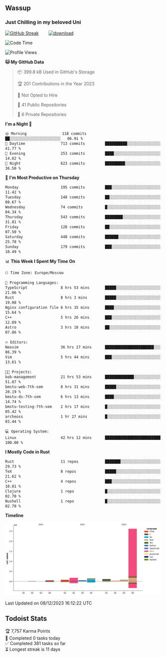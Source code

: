 ## Wassup 
### Just Chilling in my beloved Uni 

<!--
-->

[![GitHub Streak](http://github-readme-streak-stats.herokuapp.com?user=archeoss&theme=shades-of-purple&hide_border=true&date_format=j%20M%5B%20Y%5D)](https://git.io/streak-stats)&nbsp;&nbsp;&nbsp;&nbsp;&nbsp;&nbsp;&nbsp;&nbsp;[![download](https://user-images.githubusercontent.com/68448737/147796309-d8b65b1d-4dde-40d9-b03a-2b42aaa6cd43.jpeg)
](http://bmstu.ru/)

<!--START_SECTION:waka-->
![Code Time](http://img.shields.io/badge/Code%20Time-2%2C200%20hrs%2023%20mins-blue)

![Profile Views](http://img.shields.io/badge/Profile%20Views-0-blue)

**🐱 My GitHub Data** 

> 📦 399.8 kB Used in GitHub's Storage 
 > 
> 🏆 201 Contributions in the Year 2023
 > 
> 🚫 Not Opted to Hire
 > 
> 📜 41 Public Repositories 
 > 
> 🔑 6 Private Repositories 
 > 
**I'm a Night 🦉** 

```text
🌞 Morning                118 commits         ██░░░░░░░░░░░░░░░░░░░░░░░   06.91 % 
🌆 Daytime                713 commits         ██████████░░░░░░░░░░░░░░░   41.77 % 
🌃 Evening                253 commits         ████░░░░░░░░░░░░░░░░░░░░░   14.82 % 
🌙 Night                  623 commits         █████████░░░░░░░░░░░░░░░░   36.50 % 
```
📅 **I'm Most Productive on Thursday** 

```text
Monday                   195 commits         ███░░░░░░░░░░░░░░░░░░░░░░   11.42 % 
Tuesday                  148 commits         ██░░░░░░░░░░░░░░░░░░░░░░░   08.67 % 
Wednesday                74 commits          █░░░░░░░░░░░░░░░░░░░░░░░░   04.34 % 
Thursday                 543 commits         ████████░░░░░░░░░░░░░░░░░   31.81 % 
Friday                   128 commits         ██░░░░░░░░░░░░░░░░░░░░░░░   07.50 % 
Saturday                 440 commits         ██████░░░░░░░░░░░░░░░░░░░   25.78 % 
Sunday                   179 commits         ███░░░░░░░░░░░░░░░░░░░░░░   10.49 % 
```


📊 **This Week I Spent My Time On** 

```text
🕑︎ Time Zone: Europe/Moscow

💬 Programming Languages: 
TypeScript               8 hrs 53 mins       █████░░░░░░░░░░░░░░░░░░░░   21.06 % 
Rust                     8 hrs 3 mins        █████░░░░░░░░░░░░░░░░░░░░   19.08 % 
Nginx configuration file 6 hrs 35 mins       ████░░░░░░░░░░░░░░░░░░░░░   15.64 % 
C++                      5 hrs 26 mins       ███░░░░░░░░░░░░░░░░░░░░░░   12.89 % 
Astro                    3 hrs 18 mins       ██░░░░░░░░░░░░░░░░░░░░░░░   07.86 % 

🔥 Editors: 
Neovim                   36 hrs 27 mins      ██████████████████████░░░   86.39 % 
Vim                      5 hrs 44 mins       ███░░░░░░░░░░░░░░░░░░░░░░   13.61 % 

🐱‍💻 Projects: 
bob-management           21 hrs 53 mins      █████████████░░░░░░░░░░░░   51.87 % 
bmstu-web-7th-sem        8 hrs 31 mins       █████░░░░░░░░░░░░░░░░░░░░   20.19 % 
bmstu-ds-7th-sem         6 hrs 13 mins       ████░░░░░░░░░░░░░░░░░░░░░   14.74 % 
bmstu-testing-7th-sem    2 hrs 17 mins       █░░░░░░░░░░░░░░░░░░░░░░░░   05.42 % 
archeoss                 1 hr 27 mins        █░░░░░░░░░░░░░░░░░░░░░░░░   03.44 % 

💻 Operating System: 
Linux                    42 hrs 12 mins      █████████████████████████   100.00 % 
```

**I Mostly Code in Rust** 

```text
Rust                     11 repos            ███████░░░░░░░░░░░░░░░░░░   29.73 % 
TeX                      8 repos             █████░░░░░░░░░░░░░░░░░░░░   21.62 % 
C++                      4 repos             ███░░░░░░░░░░░░░░░░░░░░░░   10.81 % 
Clojure                  1 repo              █░░░░░░░░░░░░░░░░░░░░░░░░   02.70 % 
Nushell                  1 repo              █░░░░░░░░░░░░░░░░░░░░░░░░   02.70 % 
```



**Timeline**

![Lines of Code chart](https://raw.githubusercontent.com/archeoss/archeoss/master/assets/bar_graph.png)


 Last Updated on 08/12/2023 16:12:22 UTC
<!--END_SECTION:waka-->

## Todoist Stats

<!-- TODO-IST:START -->
🏆  7,757 Karma Points           
🌸  Completed 0 tasks today           
✅  Completed 381 tasks so far           
⏳  Longest streak is 11 days
<!-- TODO-IST:END -->
